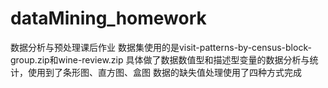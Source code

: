 # dataMining_homework
数据分析与预处理课后作业
数据集使用的是visit-patterns-by-census-block-group.zip和wine-review.zip
具体做了数据数值型和描述型变量的数据分析与统计，使用到了条形图、直方图、盒图
数据的缺失值处理使用了四种方式完成
